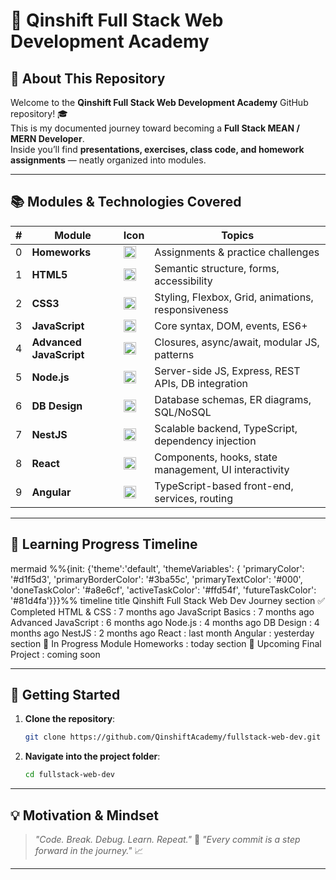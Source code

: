 # 🚀 Qinshift Full Stack Web Development Academy

## 📌 About This Repository

Welcome to the **Qinshift Full Stack Web Development Academy** GitHub repository! 🎓  
This is my documented journey toward becoming a **Full Stack MEAN / MERN Developer**.  
Inside you’ll find **presentations, exercises, class code, and homework assignments** — neatly organized into modules.

---

## 📚 Modules & Technologies Covered

| #  | Module | Icon | Topics |
|----|--------|------|--------|
| 0  | **Homeworks** | <img src="https://cdn-icons-png.flaticon.com/512/3039/3039381.png" width="20"/> | Assignments & practice challenges |
| 1  | **HTML5** | <img src="https://cdn.jsdelivr.net/gh/devicons/devicon/icons/html5/html5-original.svg" width="20"/> | Semantic structure, forms, accessibility |
| 2  | **CSS3** | <img src="https://cdn.jsdelivr.net/gh/devicons/devicon/icons/css3/css3-original.svg" width="20"/> | Styling, Flexbox, Grid, animations, responsiveness |
| 3  | **JavaScript** | <img src="https://cdn.jsdelivr.net/gh/devicons/devicon/icons/javascript/javascript-original.svg" width="20"/> | Core syntax, DOM, events, ES6+ |
| 4  | **Advanced JavaScript** | <img src="https://cdn.jsdelivr.net/gh/devicons/devicon/icons/javascript/javascript-original.svg" width="20"/> | Closures, async/await, modular JS, patterns |
| 5  | **Node.js** | <img src="https://cdn.jsdelivr.net/gh/devicons/devicon/icons/nodejs/nodejs-original.svg" width="20"/> | Server-side JS, Express, REST APIs, DB integration |
| 6  | **DB Design** | <img src="https://cdn-icons-png.flaticon.com/512/4248/4248443.png" width="20"/> | Database schemas, ER diagrams, SQL/NoSQL |
| 7  | **NestJS** | <img src="https://cdn.jsdelivr.net/gh/devicons/devicon/icons/nestjs/nestjs-plain.svg" width="20"/> | Scalable backend, TypeScript, dependency injection |
| 8  | **React** | <img src="https://cdn.jsdelivr.net/gh/devicons/devicon/icons/react/react-original.svg" width="20"/> | Components, hooks, state management, UI interactivity |
| 9  | **Angular** | <img src="https://cdn.jsdelivr.net/gh/devicons/devicon/icons/angularjs/angularjs-original.svg" width="20"/> | TypeScript-based front-end, services, routing |

---

## 📅 Learning Progress Timeline

mermaid
%%{init: {'theme':'default', 'themeVariables': { 'primaryColor': '#d1f5d3', 'primaryBorderColor': '#3ba55c', 'primaryTextColor': '#000', 'doneTaskColor': '#a8e6cf', 'activeTaskColor': '#ffd54f', 'futureTaskColor': '#81d4fa'}}}%%
timeline
    title Qinshift Full Stack Web Dev Journey
    section ✅ Completed
      HTML & CSS : 7 months ago
      JavaScript Basics : 7 months ago
      Advanced JavaScript : 6 months ago
      Node.js : 4 months ago
      DB Design : 4 months ago
      NestJS : 2 months ago
      React : last month
      Angular : yesterday
    section 🚧 In Progress
      Module Homeworks : today
    section 📌 Upcoming
      Final Project : coming soon

---

## 🚀 Getting Started

1. **Clone the repository**:

   ```sh
   git clone https://github.com/QinshiftAcademy/fullstack-web-dev.git
   ```

2. **Navigate into the project folder**:

   ```sh
   cd fullstack-web-dev
   ```

---

## 💡 Motivation & Mindset

> *"Code. Break. Debug. Learn. Repeat."* 🎯
> *"Every commit is a step forward in the journey."* 📈

---

